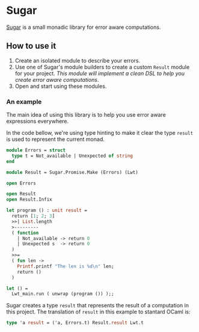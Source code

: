 
Sugar
==========

[Sugar](https://www.ocamlplace.com/sugar) is a small monadic library for error aware computations.

## How to use it

1. Create an isolated module to describe your errors.
2. Use one of Sugar's module builders to create a custom `Result` module for your project. *This module will implement a clean DSL to help you create error aware computations*.
3. Open and start using these modules.



### An example

The main idea of using this library is to help you use error aware expressions everywhere. 

In the code bellow, we're using type hinting to make it clear the type `result` is used to represent the current monad.


```ocaml
module Errors = struct
  type t = Not_available | Unexpected of string
end

module Result = Sugar.Promise.Make (Errors) (Lwt)

open Errors

open Result
open Result.Infix

let program () : unit result =
  return [1; 2; 3]
  >>| List.length
  >---------
  ( function
    | Not_available -> return 0
    | Unexpected s  -> return 0
  )
  >>=
  ( fun len ->
    Printf.printf "The len is %d\n" len;
    return ()
  )

let () =
  Lwt_main.run ( unwrap (program ()) );;
```



Sugar creates a type `result` that represents  the result of a computation in this project. The translation of `result` in this example to stantard OCaml is:

```ocaml
type 'a result = ('a, Errors.t) Result.result Lwt.t
```

